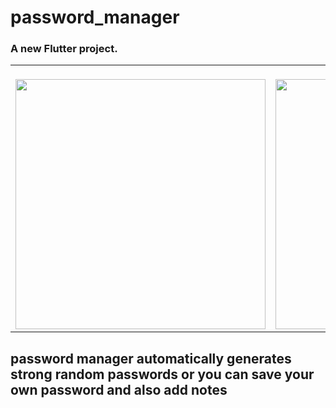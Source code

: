 # password_manager

### A new Flutter project.

<table>
 
 <tr>
<td><br/><img height="400" src="https://user-images.githubusercontent.com/113705206/213314627-07c4dd58-bd2c-4fe1-b13f-f95506688c3e.png"></td>

<td><br/><img height="400" src="https://user-images.githubusercontent.com/113705206/213318091-ed8240d9-8493-4bea-bca4-705a417c8298.png"></td>

<td><br/><img height="400" src="https://user-images.githubusercontent.com/113705206/213318385-bfaeb7d8-c42b-4853-a31c-36dd1961d6c8.png"></td>

<td><br/><img height="400" src="https://user-images.githubusercontent.com/113705206/213318303-c1803d97-9de0-4170-a3f3-413dc31e0719.png"></td>
  </tr>
  
  
</table>


## password manager automatically generates strong random passwords or you can save your own password and also add notes
